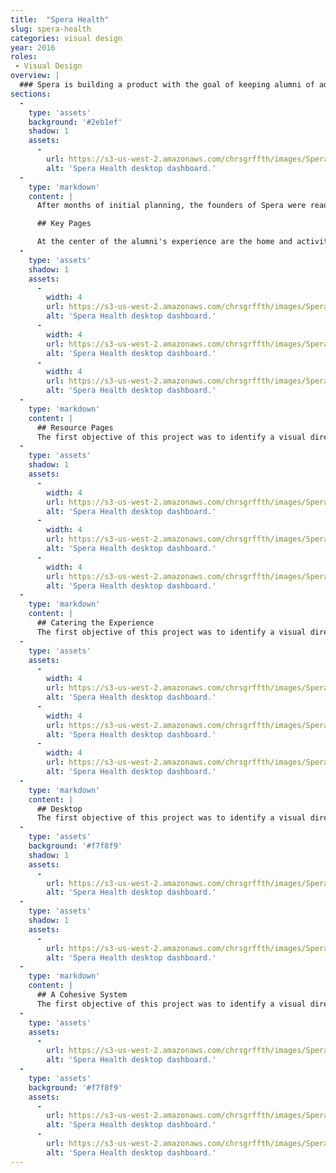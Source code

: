 ```yaml
---
title:  "Spera Health"
slug: spera-health
categories: visual design
year: 2016
roles:
 - Visual Design
overview: |
  ### Spera is building a product with the goal of keeping alumni of addiction rehabilitation in touch with both each other and their mentors. With all of the business work and initial planning, all Spera needed was a design to bring their product to market.
sections:
  -
    type: 'assets'
    background: '#2eb1ef'
    shadow: 1
    assets:
      -
        url: https://s3-us-west-2.amazonaws.com/chrsgrffth/images/Spera-Desktop-Main.png
        alt: 'Spera Health desktop dashboard.'
  -
    type: 'markdown'
    content: |
      After months of initial planning, the founders of Spera were ready to start building interest in their idea. They came to me with rudimentary wireframes of their products. I consulted on both user experience and interaction decisions and designed the visual aesthetic for their platform, delivering assets that are used to both inform the development of the product and steer attention its direction. To finalize the project, I delivered screen designs and a styleguide that document the elements and design specifications that can be used by Spera's team to iterate expand upon the product.

      ## Key Pages

      At the center of the alumni's experience are the home and activity feed. The home page provides an overview of tasks and notifications for the individual, while the feed provides an overview of the activity in an alumni's network.
  -
    type: 'assets'
    shadow: 1
    assets: 
      -
        width: 4
        url: https://s3-us-west-2.amazonaws.com/chrsgrffth/images/Spera-Mobile-Home.png
        alt: 'Spera Health desktop dashboard.'
      -
        width: 4
        url: https://s3-us-west-2.amazonaws.com/chrsgrffth/images/Spera-Mobile-Contacts.png
        alt: 'Spera Health desktop dashboard.'
      -
        width: 4
        url: https://s3-us-west-2.amazonaws.com/chrsgrffth/images/Spera-Mobile-Feed.png
        alt: 'Spera Health desktop dashboard.'
  -
    type: 'markdown'
    content: |
      ## Resource Pages
      The first objective of this project was to identify a visual direction for the platform. The direction would inform the design of further screens and components in the design system. Spera's founders wanted the platform to feel light-hearted and professional.
  -
    type: 'assets'
    shadow: 1
    assets: 
      -
        width: 4
        url: https://s3-us-west-2.amazonaws.com/chrsgrffth/images/Spera-Mobile-Contacts.png
        alt: 'Spera Health desktop dashboard.'
      -
        width: 4
        url: https://s3-us-west-2.amazonaws.com/chrsgrffth/images/Spera-Mobile-Messages--Top.png
        alt: 'Spera Health desktop dashboard.'
      -
        width: 4
        url: https://s3-us-west-2.amazonaws.com/chrsgrffth/images/Spera-Mobile-Messages.png
        alt: 'Spera Health desktop dashboard.'
  -
    type: 'markdown'
    content: |
      ## Catering the Experience
      The first objective of this project was to identify a visual direction for the platform. The direction would inform the design of further screens and components in the design system. Spera's founders wanted the platform to feel light-hearted and professional.
  -
    type: 'assets'
    assets: 
      -
        width: 4
        url: https://s3-us-west-2.amazonaws.com/chrsgrffth/images/Spera-Mobile-Settings-Sharing.png
        alt: 'Spera Health desktop dashboard.'
      -
        width: 4
        url: https://s3-us-west-2.amazonaws.com/chrsgrffth/images/Spera-Mobile-Progress--ChartOptions.png
        alt: 'Spera Health desktop dashboard.'
      -
        width: 4
        url: https://s3-us-west-2.amazonaws.com/chrsgrffth/images/Spera-Mobile-GoalCompleted.png
        alt: 'Spera Health desktop dashboard.'
  -
    type: 'markdown'
    content: |
      ## Desktop
      The first objective of this project was to identify a visual direction for the platform. The direction would inform the design of further screens and components in the design system. Spera's founders wanted the platform to feel light-hearted and professional.
  -
    type: 'assets'
    background: '#f7f8f9'
    shadow: 1
    assets: 
      -
        url: https://s3-us-west-2.amazonaws.com/chrsgrffth/images/Spera-Desktop-Home.png
        alt: 'Spera Health desktop dashboard.'
  -
    type: 'assets'
    shadow: 1
    assets: 
      -
        url: https://s3-us-west-2.amazonaws.com/chrsgrffth/images/Spera-Desktop-Main.png
        alt: 'Spera Health desktop dashboard.'
  -
    type: 'markdown'
    content: |
      ## A Cohesive System
      The first objective of this project was to identify a visual direction for the platform. The direction would inform the design of further screens and components in the design system. Spera's founders wanted the platform to feel light-hearted and professional.
  -
    type: 'assets'
    assets: 
      -
        url: https://s3-us-west-2.amazonaws.com/chrsgrffth/images/Spera-Pattern-Library--Specs.png
        alt: 'Spera Health desktop dashboard.'
  -
    type: 'assets'
    background: '#f7f8f9'
    assets: 
      -
        url: https://s3-us-west-2.amazonaws.com/chrsgrffth/images/Spera-Pattern-Library.png
        alt: 'Spera Health desktop dashboard.'
      -
        url: https://s3-us-west-2.amazonaws.com/chrsgrffth/images/Spera-Pattern-Library--Form.png
        alt: 'Spera Health desktop dashboard.'
---
```

